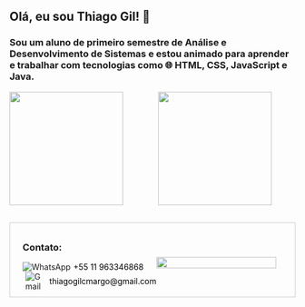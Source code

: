 
  <h2>Olá, eu sou Thiago Gil! 👋</h2>
  <h3>Sou um aluno de primeiro semestre de Análise e Desenvolvimento de Sistemas e estou animado para aprender e trabalhar com tecnologias como 🌐 HTML, CSS, JavaScript e Java.</h3>

  <div style="display: flex; justify-content: center; align-items: center; width: 100%;">
    <img src="https://github-readme-stats.vercel.app/api?username=thiagogilcamargo&show_icons=true&theme=dark" height="200" style="flex-basis: 48%; margin-right: 10px;" />
    <img src="https://github-readme-stats.vercel.app/api/top-langs/?username=thiagogilcamargo&layout=compact&theme=dark" height="200" style="flex-basis: 48%; margin-left: 10px;" />
  </div>

  <div style="display: flex; align-items: center; justify-content: space-between; border: 1px solid #ccc; padding: 10px; margin-top: 30px;">
  <div style="display: flex; align-items: center;">
    <i class="fas fa-phone-alt fa-lg" style="color: #4caf50; margin-right: 7px;"></i>
    <div style="margin-left: 5px;">
      <span style="font-weight: bold;"><h3>Contato:</h3></span>
      <div style="display: flex; align-items: center;">
        <img src="https://img.icons8.com/color/24/000000/whatsapp.png" alt="WhatsApp" style="margin-right: 5px;"/>
        <span><a href="https://wa.me/seunumerodetelefone" style="text-decoration: none; color: #000;">+55 11 963346868</a></span>
      </div>
      <div style="display: flex; align-items: center; margin-left: 5px;">
        <img src="https://img.icons8.com/fluent/24/000000/gmail-new.png" alt="Gmail" style="margin-right: 5px;"/>
        <span><a href="mailto:seuemail@gmail.com" style="text-decoration: none; color: #000;">thiagogilcmargo@gmail.com</a></span>
      </div>
    </div>
  </div> 
  
  
 
   <img src="https://cdnb.artstation.com/p/assets/images/images/022/652/167/original/caleb-barefoot-babyyoda-animated.gif?1576194620" width="90%" style="margin-top: 10px;"/>

</div>

